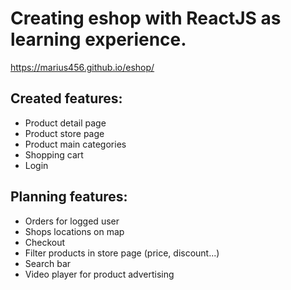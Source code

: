 # Creating eshop with ReactJS as learning experience.

https://marius456.github.io/eshop/

## Created features:
  - Product detail page
  - Product store page
  - Product main categories
  - Shopping cart
  - Login
  
## Planning features:
  - Orders for logged user
  - Shops locations on map
  - Checkout
  - Filter products in store page (price, discount...)
  - Search bar
  - Video player for product advertising
  
